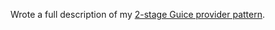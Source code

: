 Wrote a full description of my
[2-stage Guice provider pattern](https://github.com/jeantessier/TwoStageGuiceProvider-gradle-spock/blob/main/README.md).
